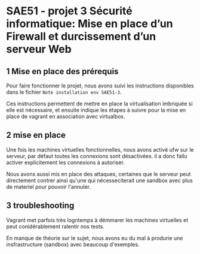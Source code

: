 # SAE51 - projet 3 Sécurité informatique: Mise en place d’un Firewall et durcissement d’un serveur Web

## 1 Mise en place des prérequis

Pour faire fonctionner le projet, nous avons suivi les instructions disponibles dans le fichier `Note installation env SAE51-3`.

Ces instructions permettent de mettre en place la virtualisation imbriquée si elle est nécessaire, et ensuite indique les étapes à suivre pour la mise en place de vagrant en association avec virtualbox.

## 2 mise en place

Une fois les machines virtuelles fonctionnelles, nous avons activé ufw sur le serveur, par défaut toutes les connexions sont désactivées. il a donc fallu activer explicitement les connexions à autoriser.

Nous avons aussi mis en place des attaques, certaines que le serveur peut directement contrer ainsi qu'une qui nécesseciterait une sandbox avec plus de materiel pour pouvoir l'annuler.

## 3 troubleshooting

Vagrant met parfois très logntemps à démmarer les machines virtuelles et peut conidérablement ralentir nos tests.

En manque de théorie sur le sujet, nous avons eu du mal à produrie une insfrastructure (sandbox) avec beaucoup d'exemples.